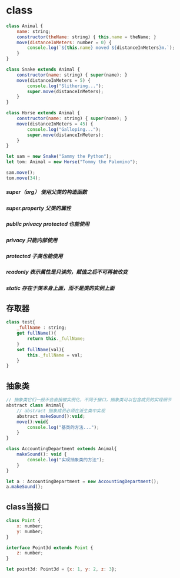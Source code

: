 <!--
 * @作者: 14770137
 * @Date: 2022-10-07 16:22:51
-->
# class
```js
class Animal {
    name: string;
    constructor(theName: string) { this.name = theName; }
    move(distanceInMeters: number = 0) {
        console.log(`${this.name} moved ${distanceInMeters}m.`);
    }
}

class Snake extends Animal {
    constructor(name: string) { super(name); }
    move(distanceInMeters = 5) {
        console.log("Slithering...");
        super.move(distanceInMeters);
    }
}

class Horse extends Animal {
    constructor(name: string) { super(name); }
    move(distanceInMeters = 45) {
        console.log("Galloping...");
        super.move(distanceInMeters);
    }
}

let sam = new Snake("Sammy the Python");
let tom: Animal = new Horse("Tommy the Palomino");

sam.move();
tom.move(34);
```
##### super（arg） 使用父类的构造函数
##### super.property 父类的属性

##### public privacy protected 也能使用
##### privacy 只能内部使用
##### protected 子类也能使用

##### readonly 表示属性是只读的，赋值之后不可再被改变
##### static 存在于类本身上面，而不是类的实例上面

## 存取器
```js
class test{
    _fullName : string;
    get fullName(){
        return this._fullName;
    }
    set fullName(val){
        this._fullName = val;
    }
}
```
## 抽象类
```js
// 抽象类它们一般不会直接被实例化，不同于接口，抽象类可以包含成员的实现细节
abstract class Animal{
    // abstract 抽象成员必须在派生类中实现
    abstract makeSound():void;
    move():void{
        console.log("基类的方法...");
    }
}

class AccountingDepartment extends Animal{
    makeSound(): void {
        console.log("实现抽象类的方法");
    }
}

let a : AccountingDepartment = new AccountingDepartment();
a.makeSound();
```

## class当接口
```js
class Point {
    x: number;
    y: number;
}

interface Point3d extends Point {
    z: number;
}

let point3d: Point3d = {x: 1, y: 2, z: 3};
```